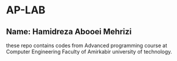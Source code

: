 # AP-LAB

## Name:   Hamidreza Abooei Mehrizi

these repo contains codes from Advanced programming course at Computer Engineering Faculty of Amirkabir university of technology.
